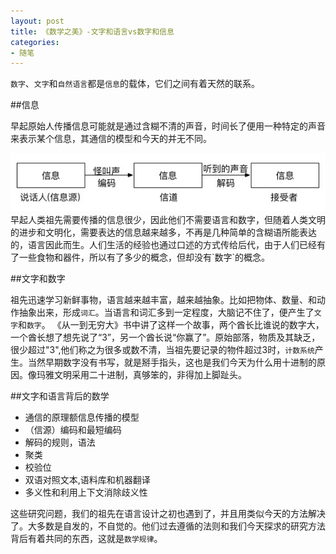 ```yaml
---
layout: post
title: 《数学之美》-文字和语言vs数字和信息
categories:
- 随笔
---
```


`数字`、`文字`和`自然语言`都是`信息`的载体，它们之间有着天然的联系。

##信息

早起原始人传播信息可能就是通过含糊不清的声音，时间长了便用一种特定的声音来表示某个信息，其通信的模型和今天的并无不同。

  <img width="600px" src="/images/160719/16071901.jpg"/>
早起人类祖先需要传播的信息很少，因此他们不需要语言和数字，但随着人类文明的进步和文明化，需要表达的信息越来越多，不再是几种简单的含糊语所能表达的，语言因此而生。人们生活的经验也通过口述的方式传给后代，由于人们已经有了一些食物和器件，所以有了多少的概念，但却没有`数字`的概念。

##文字和数字

祖先迅速学习新鲜事物，语言越来越丰富，越来越抽象。比如把物体、数量、和动作抽象出来，形成`词汇`。当语言和词汇多到一定程度，大脑记不住了，便产生了`文字`和`数字`。
《从一到无穷大》书中讲了这样一个故事，两个酋长比谁说的数字大，一个酋长想了想先说了“3”，另一个酋长说“你赢了”。原始部落，物质及其缺乏，很少超过"3",他们称之为很多或数不清，当祖先要记录的物件超过3时，`计数系统`产生。当然早期数字没有书写，就是掰手指头，这也是我们今天为什么用十进制的原因。像玛雅文明采用二十进制，真够笨的，非得加上脚趾头。

##文字和语言背后的数学

* 通信的原理额信息传播的模型
* （信源）编码和最短编码
* 解码的规则，语法
* 聚类
* 校验位
* 双语对照文本,语料库和机器翻译
* 多义性和利用上下文消除歧义性

这些研究问题，我们的祖先在语言设计之初也遇到了，并且用类似今天的方法解决了。大多数是自发的，不自觉的。他们过去遵循的法则和我们今天探求的研究方法背后有着共同的东西，这就是`数学规律`。
